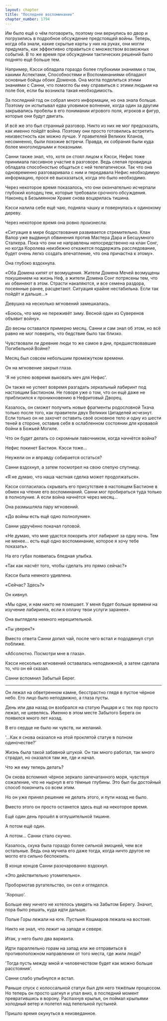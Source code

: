 ```yaml
---
layout: chapter
title: "Последнее воспоминание"
chapter_number: 1794
---
```




Им было ещё о чём поговорить, поэтому они вернулись во двор и погрузились в подробное обсуждение предстоящей войны. Теперь, когда оба знали, какие скрытые карты у них на руках, они могли придумать, как эффективно справиться с множеством возможных событий. В то же время при обсуждении тактических решений было поднято ещё больше тем.

Например, Кэсси обладала гораздо более глубокими знаниями о том, какими Аспектами, Способностями и Воспоминаниями обладают основные бойцы обоих Доменов. Она могла поделиться этими знаниями с Санни, что помогло бы ему справиться с этими людьми на поле боя, если бы возникла такая необходимость.

За последний год он собрал много информации, но она знала больше. Поэтому он испытывал едва уловимое волнение, когда один за другим закрывались пробелы в его понимании игрового поля, игроков и фигур, которые они будут двигать.

И всё же это был странный разговор. Никто из них не мог предсказать, как именно пойдёт война. Поэтому они просто готовились встретить неизвестность как можно лучше. У правителей Великих Кланов, несомненно, были похожие встречи. Правда, их собрания были куда более многолюдными и показными.

Санни также знал, что, хотя он стоял лицом к Кэсси, Нефис тоже принимала пассивное участие в разговоре. Ведь слепая провидица обладала способностью общаться с ней телепатически. Так что она одновременно разговаривала с ним и передавала Нефис необходимую информацию, прося её высказаться, когда это было необходимо.

Через некоторое время показалось, что они окончательно исчерпали глубокий колодец тем, которые требовали срочного обсуждения. Наконец в Безымянном Храме снова воцарилась тишина.

Кэсси налила себе ещё чаю, подняла чашку и повернулась к одинокому дереву.

Через некоторое время она ровно произнесла:

«Ситуация в мире бодрствования развивается стремительно. Клан Валор уже выдвинул обвинения против Мастера Дара и Бесшумного Сталкера. Пока что они не направлены непосредственно на клан Сонг, но когда Королева неизбежно откажется поддержать расследование, будет очень легко создать впечатление, что она причастна к этому».

Она глубоко вздохнула.

«Оба Домена кипят от возмущения. Жители Домена Мечей возмущены покушением на жизнь Неф, а жители Домена Сонг потрясены тем, что их обвиняют в этом. Страсти накаляются, и все семена раздора, посеянные ранее, расцветают. Ситуация крайне нестабильна. Если так пойдёт и дальше...»

Девушка на несколько мгновений замешкалась.

«Боюсь, что мир не переживёт зиму. Весной один из Суверенов объявит войну».

До весны оставался примерно месяц. Санни и сам знал об этом, но всё равно не мог поверить, что бедствие было так близко.

Чувствовали ли древние люди то же самое в дни, предшествовавшие Погибельной Войне?

Месяц был совсем небольшим промежутком времени.

Он на мгновение закрыл глаза.

'Я не успею вовремя выковать меч для Нефис'.

Он также не успеет вовремя разгадать зеркальный лабиринт под настоящим Бастионом. Не говоря уже о том, что он ещё даже не приблизился к проникновению в Нефритовый Дворец.

Казалось, он сможет получить новые фрагменты родословной Ткача только после того, как правители двух Великих Цитаделей исчезнут. Если только он не захочет оставить своё основное тело и одну из шести теней в стороне, оставив себя в ослабленном состоянии для кровавой бойни в Божьей Могиле.

Что он будет делать со скромным лавочником, когда начнётся война?

Нефис покинет Бастион. Кэсси тоже...

Неужели он и вправду собирается остаться?

Санни вздохнул, а затем посмотрел на свою слепую спутницу.

«Я не думаю, что наша частная сделка может продолжаться».

Кэсси согласилась скрывать его присутствие в настоящем Бастионе в обмен на чтение его воспоминаний. Санни мог пробираться туда только в полнолуние. А если война начнётся через месяц...

Она размышляла пару мгновений.

«До войны есть ещё одно полнолуние».

Санни удручённо покачал головой.

«Не думаю, что мне удастся покорить этот лабиринт за одну ночь. Тем не менее... есть ещё одно воспоминание, которое я хочу тебе показать».

На его губах появилась бледная улыбка.

«Так как насчёт того, чтобы сделать это прямо сейчас?»

Кэсси была немного удивлена.

«Сейчас? Здесь?»

Он кивнул.

«Мы одни, и нам никто не помешает. У меня будет больше времени на изучение лабиринта, если я оплачу твои услуги заранее».

Она выглядела немного нерешительной.

«Ты уверен?»

Вместо ответа Санни допил чай, после чего встал и пододвинул стул поближе.

«Абсолютно. Посмотри мне в глаза».

Кэсси несколько мгновений оставалась неподвижной, а затем сделала то, что он ей сказал.

Санни вспомнил Забытый Берег.

***

Он лежал на обветренном камне, бесстрастно глядя в пустое чёрное небо. Его лицо было неподвижно, а глаза пусты.

День или два назад он взобрался на статую Рыцаря и с тех пор просто лежал, не шевелясь. Именно в этом месте Забытого Берега он появился много лет назад.

В его сердце не было ни чувств, ни желаний.

'...Как я снова оказался на этой проклятой статуе в полном одиночестве?'

Жизнь была такой забавной штукой. Он так много работал, так много страдал, но оказался там же, где и начал.

Что же ему теперь делать?

Он снова вспомнил чёрное зеркало запечатанного моря, чувствуя сожаление, что не нырнул в его тёмные глубины. Это был бы достойный способ покончить со всем этим.

Но он уже принял решение не делать этого, и пути назад не было.

Вместо этого он просто останется здесь ещё на некоторое время.

Ещё один день прошёл в оглушительной тишине.

А потом ещё один.

А потом... Санни стало скучно.

Казалось, скука была гораздо более сильной эмоцией, чем все остальные. Ведь она мучила его даже тогда, когда ничто другое не могло его сильно беспокоить.

В конце концов Санни разочарованно вздохнул.

«Это действительно утомительно».

Пробормотав ругательство, он сел и огляделся.

'Хорошо'.

Больше ему ничего не хотелось увидеть на Забытом Берегу. Значит, пора было решать, куда идти дальше.

Полые Горы лежали на юге. Пустыня Кошмаров лежала на востоке.

Никто не знал, что лежит на западе и севере.

Итак, у него было два варианта.

Идти параллельно горам на запад или же отправиться в противоположном направлении от того места, где жили люди?

'Тогда пусть между мной и человечеством будет как можно больше расстояния'.

Санни слабо улыбнулся и встал.

Раньше спуск с колоссальной статуи был для него тяжёлым процессом. Но теперь он просто шагнул и упал вниз, в последний момент превратившись в ворону. Распахнув крылья, он поймал крыльями холодный ветер и полетел над пепельной пустыней.

Пришло время окунуться в неизведанное.

